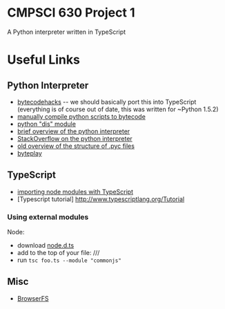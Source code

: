 CMPSCI 630 Project 1
=========

A Python interpreter written in TypeScript

# Useful Links
## Python Interpreter
* [bytecodehacks](http://sourceforge.net/projects/bytecodehacks/) -- we should basically port this into TypeScript (everything is of course out of date, this was written for ~Python 1.5.2)
* [manually compile python scripts to bytecode](https://docs.python.org/2/library/compileall.html)
* [python "dis" module](https://docs.python.org/2/library/dis.html)
* [brief overview of the python interpreter](https://akaptur.github.io/blog/2013/11/15/introduction-to-the-python-interpreter/)
* [StackOverflow on the python interpreter](https://stackoverflow.com/questions/3299648/python-compilation-interpretation-process)
* [old overview of the structure of .pyc files](http://nedbatchelder.com/blog/200804/the_structure_of_pyc_files.html)
* [byteplay](https://wiki.python.org/moin/ByteplayDoc)

## TypeScript
* [importing node modules with TypeScript](https://stackoverflow.com/questions/18378503/importing-node-modules-with-typescript)
* [Typescript tutorial] http://www.typescriptlang.org/Tutorial 
### Using external modules
Node:
* download [node.d.ts](https://github.com/borisyankov/DefinitelyTyped/blob/master/node/node.d.ts)
* add to the top of your file:
	/// <reference path="node.d.ts" />
* run `tsc foo.ts --module "commonjs"`

## Misc
* [BrowserFS](https://github.com/jvilk/BrowserFS)

